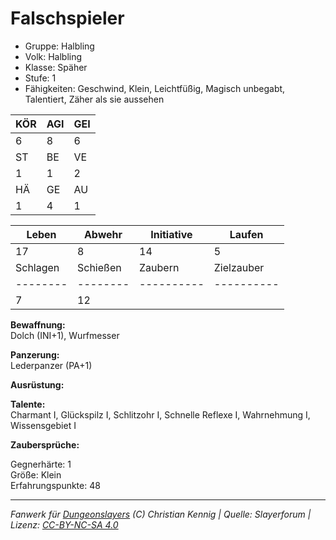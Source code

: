 # Falschspieler  
- Gruppe: Halbling  
- Volk: Halbling  
- Klasse: Späher  
- Stufe: 1  
- Fähigkeiten: Geschwind, Klein, Leichtfüßig, Magisch unbegabt, Talentiert, Zäher als sie aussehen  


| KÖR | AGI | GEI |  
| --- | --- | --- |  
| 6   | 8   | 6   |
| ST  | BE  | VE  |  
| 1   | 1   | 2   |
| HÄ  | GE  | AU  |  
| 1   | 4   | 1   |


| Leben    | Abwehr   | Initiative | Laufen     |
| -------- | -------- | ---------- | ---------- |
| 17       | 8        | 14         | 5          |
| Schlagen | Schießen | Zaubern    | Zielzauber |
| -------- | -------- | ---------- | ---------- |
| 7        | 12       |            |            |

**Bewaffnung:**  
Dolch (INI+1), Wurfmesser

**Panzerung:**  
Lederpanzer (PA+1)

**Ausrüstung:**  


**Talente:**  
Charmant I, Glückspilz I, Schlitzohr I, Schnelle Reflexe I, Wahrnehmung I, Wissensgebiet I

**Zaubersprüche:**  


Gegnerhärte: 1  
Größe: Klein  
Erfahrungspunkte: 48  



___
*Fanwerk für [Dungeonslayers](https://www.dungeonslayers.net/) (C) Christian Kennig | Quelle: Slayerforum | Lizenz: [CC-BY-NC-SA 4.0](https://creativecommons.org/licenses/by-nc-sa/4.0/deed.de)*
